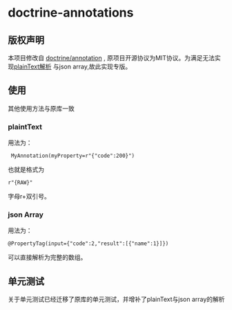 # doctrine-annotations

## 版权声明
本项目修改自 [doctrine/annotation](https://github.com/doctrine/annotations) , 原项目开源协议为MIT协议。为满足无法实现[plainText解析](https://github.com/doctrine/annotations/issues/358)
与json array,故此实现专版。

## 使用
其他使用方法与原库一致
### plaintText
用法为：
```
 MyAnnotation(myProperty=r"{"code":200}")
```
也就是格式为
```
r"{RAW}"
```
字母r+双引号。

### json Array
用法为：
```
@PropertyTag(input={"code":2,"result":[{"name":1}]})
```
可以直接解析为完整的数组。

## 单元测试
关于单元测试已经迁移了原库的单元测试，并增补了plainText与json array的解析